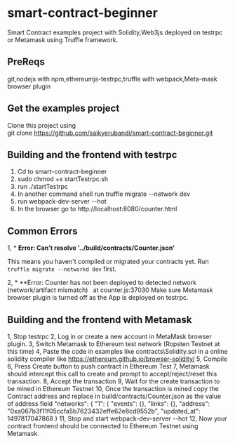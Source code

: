 # smart-contract-beginner 
Smart Contract examples project with Solidity,Web3js deployed on testrpc or  Metamask using Truffle framework.

## PreReqs
git,nodejs with npm,ethereumjs-testrpc,truffle with webpack,Meta-mask browser plugin

## Get the examples project
 Clone this project using   
  git clone https://github.com/saikyerubandi/smart-contract-beginner.git
  
## Building and the frontend with testrpc

1. Cd to smart-contract-beginner 
2. sudo chmod +x startTestrpc.sh
3. run 
   ./startTestrpc
4. In another command shell run
    truffle migrate --network dev
5. run 
    webpack-dev-server --hot
6. In the browser go to http://localhost:8080/counter.html 
     
    

## Common Errors

1, * **Error: Can't resolve '../build/contracts/Counter.json'**

This means you haven't compiled or migrated your contracts yet. Run `truffle migrate --networkd dev` first.

2, * **Error: Counter has not been deployed to detected network (network/artifact mismatch)    at counter.js:37030
    Make sure Metamask browser plugin is turned off as the App is deployed on testrpc.

## Building and the frontend with Metamask

1, Stop testrpc 
2, Log in or create a new account in MetaMask browser plugin. 
3, Switch Metamask to Ethereum test network (Ropsten Testnet at this time)
4, Paste the code in examples like contracts\Solidity.sol in a online solidity compiler like https://ethereum.github.io/browser-solidity/ 
5, Compile 
6, Press Create button to push contract in Ethereum Test
7, Metamask should intercept this call to create and prompt to accept/reject/reset this transaction.
8, Accept the transaction
9, Wait for the create transaction to be mined in Ethereum Testnet
10, Once the transaction is mined copy the Contract address and replace in build/contracts/Counter.json as the value of address field 
  "networks": {
    "1": {
      "events": {},
      "links": {},
      "address": "0xa067b3f11f05ccfa5b7623432effe62e8cd9552b",
      "updated_at": 1497817047868
    }
11, Stop and start webpack-dev-server --hot
12, Now your contract frontend should be connected to Ethereum Testnet using Metamask.
